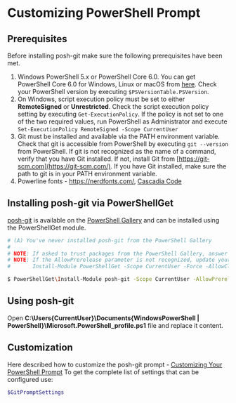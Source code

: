 # Customizing PowerShell Prompt

## Prerequisites

Before installing posh-git make sure the following prerequisites have been met.

1. Windows PowerShell 5.x or PowerShell Core 6.0. You can get PowerShell Core 6.0 for Windows, Linux or macOS from [here](https://github.com/PowerShell/PowerShell#get-powershell). Check your PowerShell version by executing `$PSVersionTable.PSVersion`.
2. On Windows, script execution policy must be set to either **RemoteSigned** or **Unrestricted**. Check the script execution policy setting by executing `Get-ExecutionPolicy`. If the policy is not set to one of the two required values, run PowerShell as Administrator and execute `Set-ExecutionPolicy RemoteSigned -Scope CurrentUser`
3. Git must be installed and available via the PATH environment variable. Check that git is accessible from PowerShell by executing `git --version` from PowerShell. If git is not recognized as the name of a command, verify that you have Git installed. If not, install Git from [https://git-scm.com](https://git-scm.com/). If you have Git installed, make sure the path to git is in your PATH environment variable.
4. Powerline fonts - https://nerdfonts.com/, [Cascadia Code](https://github.com/microsoft/cascadia-code/releases)

## Installing posh-git via PowerShellGet

[posh-git](https://github.com/dahlbyk/posh-git) is available on the [PowerShell Gallery](https://www.powershellgallery.com/packages/posh-git/1.0.0-beta2) and can be installed using the PowerShellGet module.

```bash
# (A) You've never installed posh-git from the PowerShell Gallery
#
# NOTE: If asked to trust packages from the PowerShell Gallery, answer yes to continue installation of posh-git
# NOTE: If the AllowPrerelease parameter is not recognized, update your version of PowerShellGet to >= 1.6 e.g.
#       Install-Module PowerShellGet -Scope CurrentUser -Force -AllowClobber

$ PowerShellGet\Install-Module posh-git -Scope CurrentUser -AllowPrerelease -Force
```

## Using posh-git

Open **C:\Users\{CurrentUser}\Documents\{WindowsPowerShell | PowerShell}\Microsoft.PowerShell_profile.ps1** file and replace it content.

## Customization

Here described how to customize the posh-git prompt - [Customizing Your PowerShell Prompt](https://github.com/dahlbyk/posh-git/wiki/Customizing-Your-PowerShell-Prompt)
To get the complete list of settings that can be configured use:

```bash
$GitPromptSettings
```
